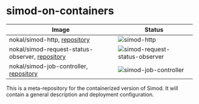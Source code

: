# simod-on-containers

| Image                                                                                                                           | Status                                                                                                                                                |
|---------------------------------------------------------------------------------------------------------------------------------|-------------------------------------------------------------------------------------------------------------------------------------------------------|
| nokal/simod-http, [repository](https://github.com/AutomatedProcessImprovement/simod-http)                                       | ![simod-http](https://github.com/AutomatedProcessImprovement/simod-http/actions/workflows/simod-http-build.yaml/badge.svg)                            |
| nokal/simod-request-status-observer, [repository](https://github.com/AutomatedProcessImprovement/simod-request-status-observer) | ![simod-request-status-observer](https://github.com/AutomatedProcessImprovement/simod-request-status-observer/actions/workflows/build.yaml/badge.svg) |
| nokal/simod-job-controller, [repository](https://github.com/AutomatedProcessImprovement/simod-job-controller)                   | ![simod-job-controller](https://github.com/AutomatedProcessImprovement/simod-job-controller/actions/workflows/build.yaml/badge.svg)                   |


This is a meta-repository for the containerized version of Simod. It will contain a general description and deployment configuration.